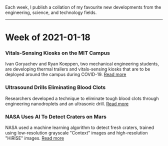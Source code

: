<p> Each week, I publish a collation of my favourite new developments from the engineering, science, and technology fields. </p>

<hr>

<h1> Week of 2021-01-18 </h1>

<h3> Vitals-Sensing Kiosks on the MIT Campus </h3>
<p> Ivan Goryachev and Ryan Koeppen, two mechanical engineering students, are developing thermal trailers and vitals-sensing kiosks that are to be deployed around the campus during COVID-19. <a href="https://news.mit.edu/2021/deploying-non-contact-vitals-sensing-kiosks-across-campus-0111"> Read more </a> </p>

<h3> Ultrasound Drills Eliminating Blood Clots </h3>
<p> Researchers developed a technique to eliminate tough blood clots through engineering nanodroplets and an ultrasonic drill. <a href="https://scitechdaily.com/ultrasound-drills-and-nanodroplets-and-prove-effective-at-tackling-tough-blood-clots/"> Read more </a> </p>

<h3> NASA Uses AI To Detect Craters on Mars </h3>
<p> NASA used a machine learning algorithm to detect fresh craters, trained using low-resolution grayscale "Context" images and high-resolution "HiRISE" images. <a href="https://www.wired.com/story/nasa-is-training-an-ai-to-detect-fresh-craters-on-mars/"> Read more </a> </p>
